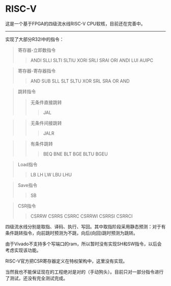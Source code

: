 # RISC-V

这是一个基于FPGA的四级流水线RISC-V CPU软核，目前还在完善中。
___

实现了大部分R32I中的指令：<br>
>寄存器-立即数指令<br>
>>ANDI
>>SLLI
>>SLTI
>>SLTIU
>>XORI
>>SRLI
>>SRAI
>>ORI
>>ANDI
>>LUI
>>AUIPC

>寄存器-寄存器指令<br>
>>AND
>>SUB
>>SLL
>>SLT
>>SLTU
>>XOR
>>SRL
>>SRA
>>OR
>>AND

>跳转指令<br>
>>无条件直接跳转<br>
>>>JAL

>>无条件间接跳转<br>
>>>JALR

>>有条件跳转<br>
>>>BEQ
>>>BNE
>>>BLT
>>>BGE
>>>BLTU
>>>BGEU

>Load指令<br>
>>LB
>>LH
>>LW
>>LBU
>>LHU

>Save指令<br>
>>SB

>CSR指令<br>
>>CSRRW
>>CSRRS
>>CSRRC
>>CSRRWI
>>CSRRSI
>>CSRRCI

<p>四级流水线分别是取指、译码、执行、写回。其中取指阶段采用静态预测：对于有条件跳转指令，向前跳时预测为不跳，向后(向回)跳时预测为跳转。</p>

<p>由于Vivado不支持多个写端口的ram，所以暂时没有实现SH和SW指令，以后会考虑实现该功能。</p>

<p>RISC-V官方把CSR寄存器定义在特权架构中，这里没有实现。</p>

<p>当然我也不能保证现在的工程绝对是对的（手动狗头）。目前只对一部分指令进行了测试，还没有完全测试完成。</p>
